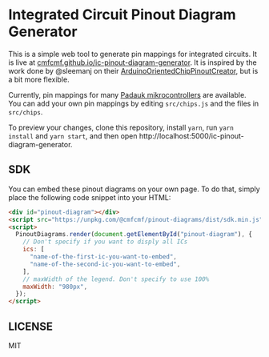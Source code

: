 # Integrated Circuit Pinout Diagram Generator

This is a simple web tool to generate pin mappings for integrated circuits.
It is live at [cmfcmf.github.io/ic-pinout-diagram-generator](https://cmfcmf.github.io/ic-pinout-diagram-generator).
It is inspired by the work done by @sleemanj on their [ArduinoOrientedChipPinoutCreator](https://github.com/sleemanj/ArduinoOrientedChipPinoutCreator), but is a bit more flexible.

Currently, pin mappings for many [Padauk mikrocontrollers](http://www.padauk.com.tw) are available.
You can add your own pin mappings by editing `src/chips.js` and the files in `src/chips`.

To preview your changes, clone this repository, install `yarn`, run `yarn install` and `yarn start`, and then open http://localhost:5000/ic-pinout-diagram-generator.

## SDK

You can embed these pinout diagrams on your own page. To do that, simply place the following code snippet into your HTML:

```html
<div id="pinout-diagram"></div>
<script src="https://unpkg.com/@cmfcmf/pinout-diagrams/dist/sdk.min.js"></script>
<script>
  PinoutDiagrams.render(document.getElementById("pinout-diagram"), {
    // Don't specify if you want to disply all ICs
    ics: [
      "name-of-the-first-ic-you-want-to-embed",
      "name-of-the-second-ic-you-want-to-embed",
    ],
    // maxWidth of the legend. Don't specify to use 100%
    maxWidth: "980px",
  });
</script>
```

## LICENSE

MIT

